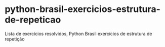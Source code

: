# python-brasil-exercicios-estrutura-de-repeticao
Lista de exercícios resolvidos, Python Brasil exercícios de estrutura de repetição

